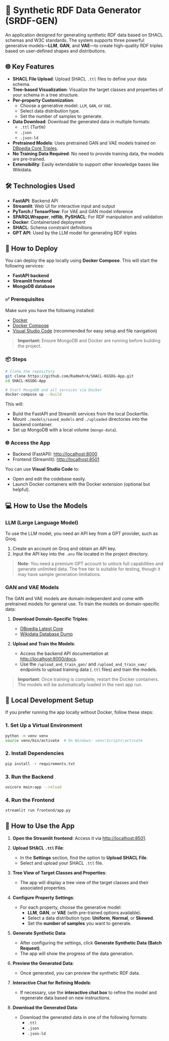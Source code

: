 
# 🧪 Synthetic RDF Data Generator (SRDF-GEN)

An application designed for generating synthetic RDF data based on SHACL schemas and W3C standards. The system supports three powerful generative models—**LLM**, **GAN**, and **VAE**—to create high-quality RDF triples based on user-defined shapes and distributions.

## 🌐 Key Features

- **SHACL File Upload**: Upload SHACL `.ttl` files to define your data schema.
- **Tree-based Visualization**: Visualize the target classes and properties of your schema in a tree structure.
- **Per-property Customization**:
  - Choose a generative model: `LLM`, `GAN`, or `VAE`.
  - Select data distribution type.
  - Set the number of samples to generate.
- **Data Download**: Download the generated data in multiple formats:
  - `.ttl` (Turtle)
  - `.json`
  - `.json-ld`
- **Pretrained Models**: Uses pretrained GAN and VAE models trained on [DBpedia Core Triples](https://databus.dbpedia.org/dbpedia/collections/latest-core).
- **No Training Data Required**: No need to provide training data, the models are pre-trained.
- **Extensibility**: Easily extendable to support other knowledge bases like Wikidata.

## 🛠️ Technologies Used

- **FastAPI**: Backend API
- **Streamlit**: Web UI for interactive input and output
- **PyTorch / TensorFlow**: For VAE and GAN model inference
- **SPARQLWrapper**, **rdflib**, **PySHACL**: For RDF manipulation and validation
- **Docker**: Containerized deployment
- **SHACL**: Schema constraint definitions
- **GPT API**: Used by the LLM model for generating RDF triples

## 🚀 How to Deploy

You can deploy the app locally using **Docker Compose**. This will start the following services:

- **FastAPI backend**
- **Streamlit frontend**
- **MongoDB database**

### ✅ Prerequisites

Make sure you have the following installed:

- [Docker](https://docs.docker.com/get-docker/)
- [Docker Compose](https://docs.docker.com/compose/install/)
- [Visual Studio Code](https://code.visualstudio.com/) (recommended for easy setup and file navigation)

> **Important:** Ensure MongoDB and Docker are running before building the project.

### 📦 Steps

```bash
# Clone the repository
git clone https://github.com/RadmehrA/SHACL-KGSDG-App.git
cd SHACL-KGSDG-App

# Start MongoDB and all services via Docker
docker-compose up --build
```

This will:

- Build the FastAPI and Streamlit services from the local Dockerfile.
- Mount `./models/saved_models` and `./uploaded` directories into the backend container.
- Set up MongoDB with a local volume (`mongo-data`).

### 🌐 Access the App
- Backend (FastAPI): [http://localhost:8000](http://localhost:8000)
- Frontend (Streamlit): [http://localhost:8501](http://localhost:8501)

You can use **Visual Studio Code** to:

- Open and edit the codebase easily.
- Launch Docker containers with the Docker extension (optional but helpful).

## 💻 How to Use the Models

### LLM (Large Language Model)

To use the LLM model, you need an API key from a GPT provider, such as Groq.

1. Create an account on Groq and obtain an API key.
2. Input the API key into the `.env` file located in the project directory.

> **Note**: You need a premium GPT account to unlock full capabilities and generate unlimited data. The free tier is suitable for testing, though it may have sample generation limitations.

### GAN and VAE Models

The GAN and VAE models are domain-independent and come with pretrained models for general use. To train the models on domain-specific data:

1. **Download Domain-Specific Triples**:
   - [DBpedia Latest Core](https://databus.dbpedia.org/dbpedia/collections/latest-core)
   - [Wikidata Database Dump](https://www.wikidata.org/wiki/Wikidata:Database_download)

2. **Upload and Train the Models**:
   - Access the backend API documentation at [http://localhost:8000/docs](http://localhost:8000/docs).
   - Use the `/upload_and_train_gan/` and `/upload_and_train_vae/` endpoints to upload training data (`.ttl` files) and train the models.

> **Important**: Once training is complete, restart the Docker containers. The models will be automatically loaded in the next app run.

## 🔧 Local Development Setup

If you prefer running the app locally without Docker, follow these steps:

### 1. Set Up a Virtual Environment

```bash
python -m venv venv
source venv/bin/activate  # On Windows: venv\Scripts\activate
```

### 2. Install Dependencies

```bash
pip install -r requirements.txt
```

### 3. Run the Backend

```bash
uvicorn main:app --reload
```

### 4. Run the Frontend

```bash
streamlit run frontend/app.py
```

## 🚀 How to Use the App

1. **Open the Streamlit frontend**: Access it via [http://localhost:8501](http://localhost:8501).
   
2. **Upload SHACL `.ttl` File**:
   - In the **Settings** section, find the option to **Upload SHACL File**.
   - Select and upload your SHACL `.ttl` file.

3. **Tree View of Target Classes and Properties**:
   - The app will display a tree view of the target classes and their associated properties.

4. **Configure Property Settings**:
   - For each property, choose the generative model:
     - **LLM**, **GAN**, or **VAE** (with pre-trained options available).
     - Select a data distribution type: **Uniform**, **Normal**, or **Skewed**.
     - Set the **number of samples** you want to generate.

5. **Generate Synthetic Data**:
   - After configuring the settings, click **Generate Synthetic Data (Batch Request)**.
   - The app will show the progress of the data generation.

6. **Preview the Generated Data**:
   - Once generated, you can preview the synthetic RDF data.

7. **Interactive Chat for Refining Models**:
   - If necessary, use the **interactive chat box** to refine the model and regenerate data based on new instructions.

8. **Download the Generated Data**:
   - Download the generated data in one of the following formats:
     - `.ttl`
     - `.json`
     - `.json-ld`
